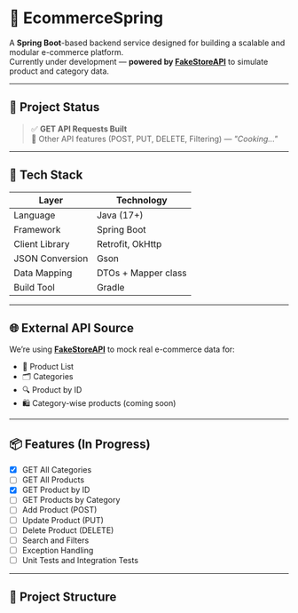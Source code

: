 # 🛒 EcommerceSpring

A **Spring Boot**-based backend service designed for building a scalable and modular e-commerce platform.  
Currently under development — **powered by [FakeStoreAPI](https://fakestoreapi.com/)** to simulate product and category data.

---

## 🚧 Project Status

> ✅ **GET API Requests Built**  
> 🔨 Other API features (POST, PUT, DELETE, Filtering) — _"Cooking..."_

---

## 🔗 Tech Stack

| Layer              | Technology           |
|--------------------|----------------------|
| Language           | Java (17+)           |
| Framework          | Spring Boot          |
| Client Library     | Retrofit, OkHttp     |
| JSON Conversion    | Gson                 |
| Data Mapping       | DTOs + Mapper class  |
| Build Tool         | Gradle               |

---

## 🌐 External API Source

We’re using **[FakeStoreAPI](https://fakestoreapi.com/)** to mock real e-commerce data for:

- 🧺 Product List
- 🗂️ Categories
- 🔍 Product by ID
- 🛍️ Category-wise products (coming soon)

---

## 📦 Features (In Progress)

- [x] GET All Categories
- [ ] GET All Products
- [x] GET Product by ID
- [ ] GET Products by Category
- [ ] Add Product (POST)
- [ ] Update Product (PUT)
- [ ] Delete Product (DELETE)
- [ ] Search and Filters
- [ ] Exception Handling
- [ ] Unit Tests and Integration Tests

---

## 📁 Project Structure

